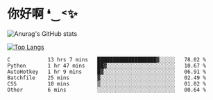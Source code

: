 # 你好啊 ❛‿˂✨

![Anurag's GitHub stats](https://github-readme-stats.vercel.app/api?username=ZombieFly&count_private=true&show_icons=true)

[![Top Langs](https://github-readme-stats.vercel.app/api/top-langs/?username=ZombieFly&layout=compact&count_private=true&hide=Ruby,makefile)](https://github.com/anuraghazra/github-readme-stats)

<!--START_SECTION:waka-->

```text
C            13 hrs 7 mins   ███████████████████▓░░░░░   78.02 %
Python       1 hr 47 mins    ██▓░░░░░░░░░░░░░░░░░░░░░░   10.67 %
AutoHotkey   1 hr 9 mins     █▓░░░░░░░░░░░░░░░░░░░░░░░   06.91 %
Batchfile    25 mins         ▓░░░░░░░░░░░░░░░░░░░░░░░░   02.49 %
CSS          10 mins         ▒░░░░░░░░░░░░░░░░░░░░░░░░   01.02 %
Other        6 mins          ░░░░░░░░░░░░░░░░░░░░░░░░░   00.64 %
```

<!--END_SECTION:waka-->
